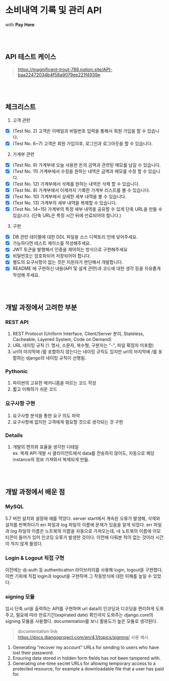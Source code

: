 # 소비내역 기록 및 관리 API

with **Pay Here**

</br></br>


## API 테스트 케이스

> https://magnificent-trout-789.notion.site/API-baa22472034b4f58a9079ee221f4939e

</br></br>


## 체크리스트

1. 고객 관련
- [x]  (Test No. 2) 고객은 이메일과 비밀번호 입력을 통해서 회원 가입을 할 수 있습니다.
- [x]  (Test No. 6~7) 고객은 회원 가입이후, 로그인과 로그아웃을 할 수 있습니다.
2. 가계부 관련
- [x]  (Test No. 9) 가계부에 오늘 사용한 돈의 금액과 관련된 메모를 남길 수 있습니다.
- [x]  (Test No. 11) 가계부에서 수정을 원하는 내역은 금액과 메모를 수정 할 수 있습니다.
- [x]  (Test No. 12) 가계부에서 삭제를 원하는 내역은 삭제 할 수 있습니다.
- [x]  (Test No. 8) 가계부에서 이제까지 기록한 가계부 리스트를 볼 수 있습니다.
- [x]  (Test No. 10) 가계부에서 상세한 세부 내역을 볼 수 있습니다.
- [x]  (Test No. 13) 가계부의 세부 내역을 복제할 수 있습니다.
- [x]  (Test No. 14~15) 가계부의 특정 세부 내역을 공유할 수 있게 단축 URL을 만들 수 있습니다.
(단축 URL은 특정 시간 뒤에 만료되어야 합니다.)
3. 구현
- [x]  DB 관련 테이블에 대한 DDL 파일을 소스 디렉토리 안에 넣어주세요.
- [x]  가능하다면 테스트 케이스를 작성해주세요.
- [x]  JWT 토큰을 발행해서 인증을 제어하는 방식으로 구현해주세요
- [x]  비밀번호는 암호화되어 저장되어야 합니다.
- [x]  별도의 요구사항이 없는 것은 지원자가 판단해서 개발합니다.
- [x]  README 에 구현하신 내용(API 및 설계 관련)과 코드에 대한 생각 등을 자유롭게 작성해 주세요.

</br></br>


## 개발 과정에서 고려한 부분

### REST API

1. REST Protocol (Uniform Interface, Client/Server 분리, Stateless, Cacheable, Layered System, Code on Demand)
2. URL 네이밍 규칙 (1. 명사, 소문자, 복수형, 구분자는 "-", 파일 확장자 미포함)
3. url의 마지막에 /를 포함하지 않는다는 네이밍 규칙도 있지만 url의 마지막에 /를 포함하는 django의 네이밍 규칙이 선행됨.

### Pythonic

1. 파이썬의 고유한 메커니즘을 따르는 코드 작성
2. 짧고 이해하기 쉬운 코드

### 요구사항 구현

1. 요구사항 분석을 통한 요구 의도 파악
2. 요구사항에 없지만 고객에게 필요할 것으로 생각되는 것 구현

### Details

1. 개발의 편의와 효율을 생각한 디테일 </br>
ex. 복제 API 개발 시 클라이언트에서 data를 전송하지 않아도, 자동으로 해당 instance의 정보 가져와서 복제되게 만듦.

</br></br>


## 개발 과정에서 배운 점

### MySQL

5.7 버전 설치와 설정에 애를 먹었다. server start에서 계속된 오류가 발생해, 삭제와 설치를 반복하다가 err 파일과 log 파일의 이름에 문제가 있음을 알게 되었다. err 파일과 log 파일의 이름은 노트북의 이름을 자동으로 가져오는데, 내 노트북의 이름에 이모티콘이 들어가 있어 인코딩 오류가 발생한 것이다. 이전에 다뤄본 적이 없는 것이라 시간이 적지 않게 들었다.

### Login & Logout 직접 구현

이전에는 dj-auth 등 authentication 라이브러리를 사용해 login, logout을 구현했다. 이번 기회에 직접 login과 logout을 구현하며 그 작동방식에 대한 이해를 높일 수 있었다.

### signing 모듈

임시 단축 url을 출력하는 API를 구현하며 url data의 인코딩과 디코딩을 편리하게 도와주고, 필요에 따라 만료기간(expirated date) 확인까지 도와주는 django.core의 signing 모듈을 사용했다. documentation를 보니 활용도가 높은 모듈로 생각된다. </br>
> documentation link
https://docs.djangoproject.com/en/4.1/topics/signing/
> 사용 예시
1. Generating “recover my account” URLs for sending to users who have lost their password.
2. Ensuring data stored in hidden form fields has not been tampered with.
3. Generating one-time secret URLs for allowing temporary access to a protected resource, for example a downloadable file that a user has paid for.
